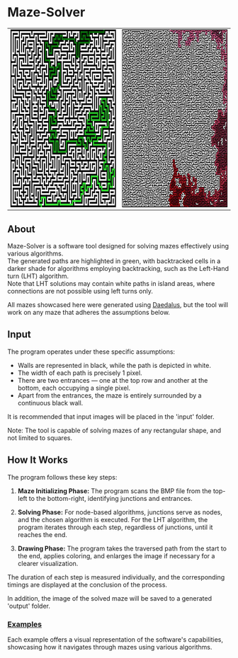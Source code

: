 # Maze-Solver

<table>
  <tr>
    <td><img src="examples/101X101, Medium - Depth First Search.jpg" alt="DFS" width="402" height="402"></td>
    <td><img src="examples/201X201, Very Large - Left Hand Turn.jpg" alt="LHT" width="402" height="402"></td>
  </tr>
</table>


## About
Maze-Solver is a software tool designed for solving mazes effectively using various algorithms.  
The generated paths are highlighted in green, with backtracked cells in a darker shade for algorithms employing backtracking, such as the Left-Hand turn (LHT) algorithm.  
Note that LHT solutions may contain white paths in island areas, where connections are not possible using left turns only.  

All mazes showcased here were generated using [Daedalus](https://www.astrolog.org/labyrnth/daedalus.htm), but the tool will work on any maze that adheres the assumptions below.

## Input
The program operates under these specific assumptions:

- Walls are represented in black, while the path is depicted in white.
- The width of each path is precisely 1 pixel.
- There are two entrances — one at the top row and another at the bottom, each occupying a single pixel.
- Apart from the entrances, the maze is entirely surrounded by a continuous black wall.

It is recommended that input images will be placed in the 'input' folder.

Note: The tool is capable of solving mazes of any rectangular shape, and not limited to squares.

## How It Works
The program follows these key steps:

1. **Maze Initializing Phase:** The program scans the BMP file from the top-left to the bottom-right, identifying junctions and entrances.

2. **Solving Phase:** For node-based algorithms, junctions serve as nodes, and the chosen algorithm is executed. For the LHT algorithm, the program iterates through each step, regardless of junctions, until it reaches the end.

3. **Drawing Phase:** The program takes the traversed path from the start to the end, applies coloring, and enlarges the image if necessary for a clearer visualization.

The duration of each step is measured individually, and the corresponding timings are displayed at the conclusion of the process.

In addition, the image of the solved maze will be saved to a generated 'output' folder.


### [Examples](https://github.com/OmriLeviGit/Maze-Solver/tree/main/examples)
Each example offers a visual representation of the software's capabilities, showcasing how it navigates through mazes using various algorithms.
